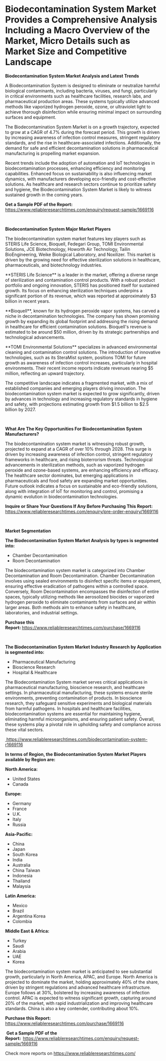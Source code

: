 <p><h1>Biodecontamination System Market Provides a Comprehensive Analysis Including a Macro Overview of the Market, Micro Details such as Market Size and Competitive Landscape</h1></p><p><strong>Biodecontamination System Market Analysis and Latest Trends</strong></p>
<p><p>A Biodecontamination System is designed to eliminate or neutralize harmful biological contaminants, including bacteria, viruses, and fungi, particularly in critical environments such as healthcare facilities, research labs, and pharmaceutical production areas. These systems typically utilize advanced methods like vaporized hydrogen peroxide, ozone, or ultraviolet light to achieve thorough disinfection while ensuring minimal impact on surrounding surfaces and equipment.</p><p>The Biodecontamination System Market is on a growth trajectory, expected to grow at a CAGR of 4.7% during the forecast period. This growth is driven by increasing awareness of infection control measures, stringent regulatory standards, and the rise in healthcare-associated infections. Additionally, the demand for safe and efficient decontamination solutions in pharmaceutical manufacturing is propelling market expansion.</p><p>Recent trends include the adoption of automation and IoT technologies in biodecontamination processes, enhancing efficiency and monitoring capabilities. Enhanced focus on sustainability is also influencing market dynamics, with manufacturers developing eco-friendly and cost-effective solutions. As healthcare and research sectors continue to prioritize safety and hygiene, the Biodecontamination System Market is likely to witness sustained growth in the coming years.</p></p>
<p><strong>Get a Sample PDF of the Report:&nbsp;</strong> <a href="https://www.reliableresearchtimes.com/enquiry/request-sample/1669116?utm_campaign=2473&utm_medium=2&utm_source=Github&utm_content=ia&utm_term=17022025&utm_id=biodecontamination-system">https://www.reliableresearchtimes.com/enquiry/request-sample/1669116</a></p>
<p>&nbsp;</p>
<p><strong>Biodecontamination System Major Market Players</strong></p>
<p><p>The biodecontamination system market features key players such as STERIS Life Science, Bioquell, Fedegari Group, TOMI Environmental Solutions, JCE Biotechnology, Howorth Air Technology, Tailin BioEngineering, Weike Biological Laboratory, and Noxilizer. This market is driven by the growing need for effective sterilization solutions in healthcare, pharmaceuticals, and biotechnology industries.</p><p>**STERIS Life Science** is a leader in the market, offering a diverse range of sterilization and contamination control products. With a robust product portfolio and ongoing innovation, STERIS has positioned itself for sustained growth. Its focus on enhancing sterilization techniques underpins a significant portion of its revenue, which was reported at approximately $3 billion in recent years.</p><p>**Bioquell**, known for its hydrogen peroxide vapor systems, has carved a niche in decontamination technologies. The company has shown promising growth by expanding its global footprint and addressing the rising demand in healthcare for efficient contamination solutions. Bioquell's revenue is estimated to be around $50 million, driven by its strategic partnerships and technological advancements.</p><p>**TOMI Environmental Solutions** specializes in advanced environmental cleaning and contamination control solutions. The introduction of innovative technologies, such as its SteraMist system, positions TOMI for future growth as awareness of infection control increases, particularly in hospital environments. Their recent income reports indicate revenues nearing $5 million, reflecting an upward trajectory.</p><p>The competitive landscape indicates a fragmented market, with a mix of established companies and emerging players driving innovation. The biodecontamination system market is expected to grow significantly, driven by advances in technology and increasing regulatory standards in hygiene and safety, with projections estimating growth from $1.5 billion to $2.5 billion by 2027.</p></p>
<p>&nbsp;</p>
<p><strong>What Are The Key Opportunities For Biodecontamination System Manufacturers?</strong></p>
<p><p>The biodecontamination system market is witnessing robust growth, projected to expand at a CAGR of over 10% through 2028. This surge is driven by increasing awareness of infection control, stringent regulatory frameworks in healthcare, and rising bioterrorism threats. Technological advancements in sterilization methods, such as vaporized hydrogen peroxide and ozone-based systems, are enhancing efficiency and efficacy. The healthcare sector dominates, but emerging applications in pharmaceuticals and food safety are expanding market opportunities. Future outlook indicates a focus on sustainable and eco-friendly solutions, along with integration of IoT for monitoring and control, promising a dynamic evolution in biodecontamination technologies.</p></p>
<p><strong>Inquire or Share Your Questions If Any Before Purchasing This Report:</strong> <a href="https://www.reliableresearchtimes.com/enquiry/pre-order-enquiry/1669116?utm_campaign=2473&utm_medium=2&utm_source=Github&utm_content=ia&utm_term=17022025&utm_id=biodecontamination-system">https://www.reliableresearchtimes.com/enquiry/pre-order-enquiry/1669116</a></p>
<p>&nbsp;</p>
<p><strong>Market Segmentation</strong></p>
<p><strong>The Biodecontamination System Market Analysis by types is segmented into:</strong></p>
<p><ul><li>Chamber Decontamination</li><li>Room Decontamination</li></ul></p>
<p><p>The biodecontamination system market is categorized into Chamber Decontamination and Room Decontamination. Chamber Decontamination involves using sealed environments to disinfect specific items or equipment, ensuring effective eradication of pathogens within a controlled space. Conversely, Room Decontamination encompasses the disinfection of entire spaces, typically utilizing methods like aerosolized biocides or vaporized hydrogen peroxide to eliminate contaminants from surfaces and air within larger areas. Both methods aim to enhance safety in healthcare, laboratories, and industrial settings.</p></p>
<p><strong>Purchase this Report:&nbsp;</strong><a href="https://www.reliableresearchtimes.com/purchase/1669116?utm_campaign=2473&utm_medium=2&utm_source=Github&utm_content=ia&utm_term=17022025&utm_id=biodecontamination-system">https://www.reliableresearchtimes.com/purchase/1669116</a></p>
<p>&nbsp;</p>
<p><strong>The Biodecontamination System Market Industry Research by Application is segmented into:</strong></p>
<p><ul><li>Pharmaceutical Manufacturing</li><li>Bioscience Research</li><li>Hospital & Healthcare</li></ul></p>
<p><p>The Biodecontamination System market serves critical applications in pharmaceutical manufacturing, bioscience research, and healthcare settings. In pharmaceutical manufacturing, these systems ensure sterile environments, preventing contamination of products. In bioscience research, they safeguard sensitive experiments and biological materials from harmful pathogens. In hospitals and healthcare facilities, biodecontamination systems are essential for maintaining hygiene, eliminating harmful microorganisms, and ensuring patient safety. Overall, these systems play a pivotal role in upholding safety and compliance across these vital sectors.</p></p>
<p><a href="https://www.reliableresearchtimes.com/biodecontamination-system-r1669116?utm_campaign=2473&utm_medium=2&utm_source=Github&utm_content=ia&utm_term=17022025&utm_id=biodecontamination-system">&nbsp;https://www.reliableresearchtimes.com/biodecontamination-system-r1669116</a></p>
<p><strong>In terms of Region, the Biodecontamination System Market Players available by Region are:</strong></p>
<p>
    <p> <strong> North America: </strong>
        <ul>
            <li>United States</li>
            <li>Canada</li>
        </ul>
        </p> 
    <p> <strong> Europe: </strong>
        <ul>
            <li>Germany</li>
            <li>France</li>
            <li>U.K.</li>
            <li>Italy</li>
            <li>Russia</li>
        </ul>
        </p> 
    <p> <strong> Asia-Pacific: </strong>
        <ul>
            <li>China</li>
            <li>Japan</li>
            <li>South Korea</li>
            <li>India</li>
            <li>Australia</li>
            <li>China Taiwan</li>
            <li>Indonesia</li>
            <li>Thailand</li>
            <li>Malaysia</li>
        </ul>
        </p> 
    <p> <strong> Latin America: </strong>
        <ul>
            <li>Mexico</li>
            <li>Brazil</li>
            <li>Argentina Korea</li>
            <li>Colombia</li>
        </ul>
        </p> 
    <p> <strong> Middle East & Africa: </strong>
        <ul>
            <li>Turkey</li>
            <li>Saudi</li>
            <li>Arabia</li>
            <li>UAE</li>
            <li>Korea</li>
        </ul>
    </p>
    </p>
<p><p>The biodecontamination system market is anticipated to see substantial growth, particularly in North America, APAC, and Europe. North America is projected to dominate the market, holding approximately 40% of the share, driven by stringent regulations and advanced healthcare infrastructure. Europe follows at 30%, bolstered by increasing awareness of infection control. APAC is expected to witness significant growth, capturing around 20% of the market, with rapid industrialization and improving healthcare standards. China is also a key contender, contributing about 10%.</p></p>
<p><strong>Purchase this Report: </strong><a href="https://www.reliableresearchtimes.com/purchase/1669116?utm_campaign=2473&utm_medium=2&utm_source=Github&utm_content=ia&utm_term=17022025&utm_id=biodecontamination-system">https://www.reliableresearchtimes.com/purchase/1669116</a></p>
<p>&nbsp;<strong>Get a Sample PDF of the Report:&nbsp;&nbsp;</strong><a href="https://www.reliableresearchtimes.com/enquiry/request-sample/1669116?utm_campaign=2473&utm_medium=2&utm_source=Github&utm_content=ia&utm_term=17022025&utm_id=biodecontamination-system">https://www.reliableresearchtimes.com/enquiry/request-sample/1669116</a></p>
<p><strong></strong></p>
<p>Check more reports on <a href="https://www.reliableresearchtimes.com/?utm_campaign=2473&utm_medium=2&utm_source=Github&utm_content=ia&utm_term=17022025&utm_id=biodecontamination-system">https://www.reliableresearchtimes.com/</a></p>